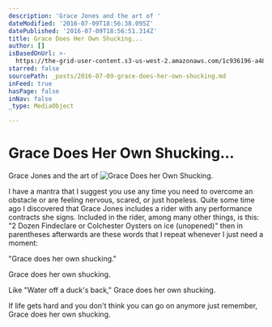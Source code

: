 ```yaml
---
description: 'Grace Jones and the art of '
dateModified: '2016-07-09T18:56:38.095Z'
datePublished: '2016-07-09T18:56:51.314Z'
title: Grace Does Her Own Shucking...
author: []
isBasedOnUrl: >-
  https://the-grid-user-content.s3-us-west-2.amazonaws.com/1c936196-a482-4e88-9a69-1ed79e8b6880.jpg
starred: false
sourcePath: _posts/2016-07-09-grace-does-her-own-shucking.md
inFeed: true
hasPage: false
inNav: false
_type: MediaObject

---
```

# Grace Does Her Own Shucking...

Grace Jones and the art of ![Grace Does her Own Shucking.](https://the-grid-user-content.s3-us-west-2.amazonaws.com/1c936196-a482-4e88-9a69-1ed79e8b6880.jpg)

I have a mantra that I suggest you use any time you need to overcome an obstacle or are feeling nervous, scared, or just hopeless. Quite some time ago I discovered that Grace Jones includes a rider with any performance contracts she signs. Included in the rider, among many other things, is this: "2 Dozen Findeclare or Colchester Oysters on ice (unopened)" then in parentheses afterwards are these words that I repeat whenever I just need a moment:

"Grace does her own shucking."

Grace does her own shucking.

Like "Water off a duck's back," Grace does her own shucking.

If life gets hard and you don't think you can go on anymore just remember, Grace does her own shucking.